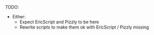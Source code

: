 TODO:

* Either:
    * Expect EricScript and Pizzly to be here
    * Rewrite scripts to make them ok with EricScript / Pizzly missing